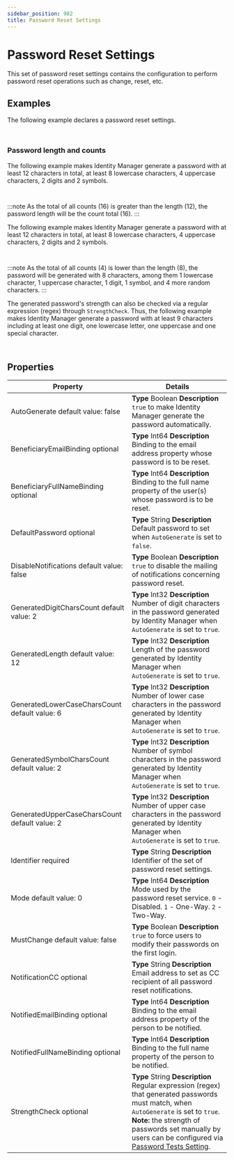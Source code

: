 ```yaml
---
sidebar_position: 982
title: Password Reset Settings
---
```


# Password Reset Settings

This set of password reset settings contains the configuration to perform password reset operations such as change, reset, etc.

## Examples

The following example declares a password reset settings.

```


```
### Password length and counts

The following example makes Identity Manager generate a password with at least 12 characters in total, at least 8 lowercase characters, 4 uppercase characters, 2 digits and 2 symbols.

```


```
:::note
As the total of all counts (16) is greater than the length (12), the password length will be the count total (16).
:::

The following example makes Identity Manager generate a password with at least 12 characters in total, at least 8 lowercase characters, 4 uppercase characters, 2 digits and 2 symbols.

```


```
:::note
As the total of all counts (4) is lower than the length (8), the password will be generated with 8 characters, among them 1 lowercase character, 1 uppercase character, 1 digit, 1 symbol, and 4 more random characters.
:::

The generated password's strength can also be checked via a regular expression (regex) through `StrengthCheck`. Thus, the following example makes Identity Manager generate a password with at least 9 characters including at least one digit, one lowercase letter, one uppercase and one special character.

```


```
## Properties

| Property | Details |
| --- | --- |
| AutoGenerate default value: false | **Type**  Boolean  **Description** `true` to make Identity Manager generate the password automatically. |
| BeneficiaryEmailBinding optional | **Type**  Int64  **Description** Binding to the email address property whose password is to be reset. |
| BeneficiaryFullNameBinding optional | **Type**  Int64  **Description** Binding to the full name property of the user(s) whose password is to be reset. |
| DefaultPassword optional | **Type**  String  **Description** Default password to set when `AutoGenerate` is set to `false`. |
| DisableNotifications default value: false | **Type**  Boolean  **Description** `true` to disable the mailing of notifications concerning password reset. |
| GeneratedDigitCharsCount default value: 2 | **Type**  Int32  **Description** Number of digit characters in the password generated by Identity Manager when `AutoGenerate` is set to `true`. |
| GeneratedLength default value: 12 | **Type**  Int32  **Description** Length of the password generated by Identity Manager when `AutoGenerate` is set to `true`. |
| GeneratedLowerCaseCharsCount default value: 6 | **Type**  Int32  **Description** Number of lower case characters in the password generated by Identity Manager when `AutoGenerate` is set to `true`. |
| GeneratedSymbolCharsCount default value: 2 | **Type**  Int32  **Description** Number of symbol characters in the password generated by Identity Manager when `AutoGenerate` is set to `true`. |
| GeneratedUpperCaseCharsCount default value: 2 | **Type**  Int32  **Description** Number of upper case characters in the password generated by Identity Manager when `AutoGenerate` is set to `true`. |
| Identifier required | **Type**  String  **Description** Identifier of the set of password reset settings. |
| Mode default value: 0 | **Type**  Int64  **Description** Mode used by the password reset service. `0` - Disabled. `1` - One-Way. `2` - Two-Way. |
| MustChange default value: false | **Type**  Boolean  **Description** `true` to force users to modify their passwords on the first login. |
| NotificationCC optional | **Type**  String  **Description** Email address to set as CC recipient of all password reset notifications. |
| NotifiedEmailBinding optional | **Type**  Int64  **Description** Binding to the email address property of the person to be notified. |
| NotifiedFullNameBinding optional | **Type**  Int64  **Description** Binding to the full name property of the person to be notified. |
| StrengthCheck optional | **Type**  String  **Description** Regular expression (regex) that generated passwords must match, when `AutoGenerate` is set to `true`.  **Note:** the strength of passwords set manually by users can be configured via [Password Tests Setting](../../metadata/settings/passwordtestssetting/index "Password Tests Setting"). |
